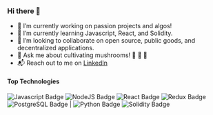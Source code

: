 ### Hi there 👋

- 🔭 I’m currently working on passion projects and algos! 
- 🌱 I’m currently learning Javascript, React, and Solidity.
- 🤝 I’m looking to collaborate on open source, public goods, and decentralized applications.
- 💬 Ask me about cultivating mushrooms! 🍄 🎨 🏡
- 📬 Reach out to me on [LinkedIn](https://www.linkedin.com/in/angel-hernandez-6a5156216/)

#### Top Technologies

![Javascript Badge](https://img.shields.io/badge/-Javascript-_?style=plastic&logo=javascript&labelColor=black&color=F7DF1E)
![NodeJS Badge](https://img.shields.io/badge/-NodeJS-_?style=plastic&logo=node.js&labelColor=black&color=339933)
![React Badge](https://img.shields.io/badge/-React-_?style=plastic&logo=react&labelColor=black&color=61DAFB)
![Redux Badge](https://img.shields.io/badge/-Redux-_?style=plastic&logo=redux&labelColor=black&color=764ABCv)
![PostgreSQL Badge](https://img.shields.io/badge/-PostgreSQL-_?style=plastic&logo=postgresql&labelColor=black&color=4169E1)
|
![Python Badge](https://img.shields.io/badge/-Python3-_?style=plastic&logo=python&labelColor=black&color=3776AB)
![Solidity Badge](https://img.shields.io/badge/-Solidity-_?style=plastic&logo=solidity&labelColor=black&color=363636)
